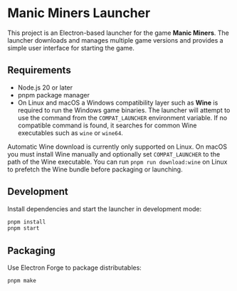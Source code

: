 # Manic Miners Launcher

This project is an Electron-based launcher for the game **Manic Miners**. The launcher downloads and manages multiple game versions and provides a simple user interface for starting the game.

## Requirements

- Node.js 20 or later
- pnpm package manager
- On Linux and macOS a Windows compatibility layer such as **Wine** is required to run the Windows game binaries. The launcher will attempt to use the command from the `COMPAT_LAUNCHER` environment variable. If no compatible command is found, it searches for common Wine executables such as `wine` or `wine64`.

Automatic Wine download is currently only supported on Linux. On macOS you must install Wine manually and optionally set `COMPAT_LAUNCHER` to the path of the Wine executable. You can run `pnpm run download:wine` on Linux to prefetch the Wine bundle before packaging or launching.

## Development

Install dependencies and start the launcher in development mode:

```bash
pnpm install
pnpm start
```

## Packaging

Use Electron Forge to package distributables:

```bash
pnpm make
```
